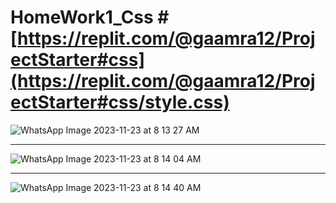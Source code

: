 # HomeWork1_Css #[https://replit.com/@gaamra12/ProjectStarter#css](https://replit.com/@gaamra12/ProjectStarter#css/style.css)

![WhatsApp Image 2023-11-23 at 8 13 27 AM](https://github.com/AGamra/HomeWork1_Css/assets/95383719/1bbf2d64-c315-4404-84aa-d9aca56ae871)
_____________________________________________________________________________________________________________________________________________________
![WhatsApp Image 2023-11-23 at 8 14 04 AM](https://github.com/AGamra/HomeWork1_Css/assets/95383719/0a9e587d-75a5-46d0-bab5-90357dc0054a)
______________________________________________________________________________________________________________________________________________________
![WhatsApp Image 2023-11-23 at 8 14 40 AM](https://github.com/AGamra/HomeWork1_Css/assets/95383719/f728837b-8994-4878-ae03-84f8c66a2a63)



